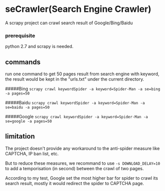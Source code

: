 # seCrawler(Search Engine Crawler)
A scrapy project can crawl search result of Google/Bing/Baidu

### prerequisite
python 2.7 and scrapy is needed.


## commands

run one command to get 50 pages result from search engine with keyword, the result would be kept in the "urls.txt" under the current directory.


#####Bing
```scrapy crawl keywordSpider -a keyword=Spider-Man -a se=bing -a pages=50```

#####Baidu
```scrapy crawl keywordSpider -a keyword=Spider-Man -a se=baidu -a pages=50```

#####Google
```scrapy crawl keywordSpider -a keyword=Spider-Man -a se=google -a pages=50```

## limitation
The project doesn't provide any workaround to the anti-spider measure like CAPTCHA, IP ban list, etc. 

But to reduce these measures, we recommand to use ```-s DOWNLOAD_DELAY=10``` to add a temporisation (in second) between the crawl of two pages.

According to my test, Google set the most higher bar for spider to crawl its search result, mostly it would redirect the spider to CAPTCHA page.

